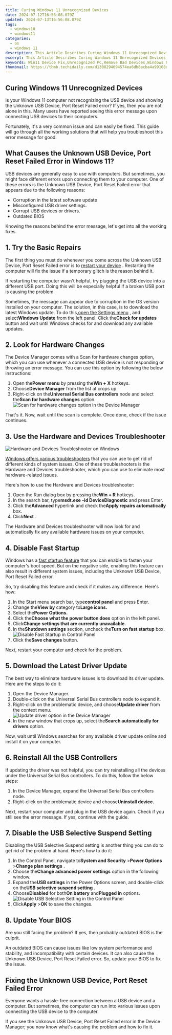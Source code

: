 ```yaml
---
title: Curing Windows 11 Unrecognized Devices
date: 2024-07-12T16:56:08.079Z
updated: 2024-07-13T16:56:08.079Z
tags:
  - windows10
  - windows11
categories:
  - os
  - windows 11
description: This Article Describes Curing Windows 11 Unrecognized Devices
excerpt: This Article Describes Curing Windows 11 Unrecognized Devices
keywords: Win11 Device Fix,Unrecognized PC,Remove Bad Devices,Windows Compatibility,Update Driver Software,Fix System Errors,Secure Windows Network
thumbnail: https://thmb.techidaily.com/d1308294694574ea6db8acba4a99168df2eb7c1da8079de3619058fd0f089920.jpg
---
```


## Curing Windows 11 Unrecognized Devices

 Is your Windows 11 computer not recognizing the USB device and showing the Unknown USB Device, Port Reset Failed error? If yes, then you are not alone in this. Many users have reported seeing this error message upon connecting USB devices to their computers.

 Fortunately, it's a very common issue and can easily be fixed. This guide will go through all the working solutions that will help you troubleshoot this error message for good.

## What Causes the Unknown USB Device, Port Reset Failed Error in Windows 11?

 USB devices are generally easy to use with computers. But sometimes, you might face different errors upon connecting them to your computer. One of these errors is the Unknown USB Device, Port Reset Failed error that appears due to the following reasons:

* Corruption in the latest software update
* Misconfigured USB driver settings.
* Corrupt USB devices or drivers.
* Outdated BIOS

 Knowing the reasons behind the error message, let's get into all the working fixes.

## 1\. Try the Basic Repairs

 The first thing you must do whenever you come across the Unknown USB Device, Port Reset Failed error is to [restart your device](https://www.makeuseof.com/windows-restart-methods/) . Restarting the computer will fix the issue if a temporary glitch is the reason behind it.

 If restarting the computer wasn't helpful, try plugging the USB device into a different USB port. Doing this will be especially helpful if a broken USB port is causing the problem.

 Sometimes, the message can appear due to corruption in the OS version installed on your computer. The solution, in this case, is to download the latest Windows update. To do this,[open the Settings menu](https://www.makeuseof.com/windows-ways-to-open-system-settings/) , and select**Windows Update** from the left panel. Click the**Check for updates** button and wait until Windows checks for and download any available updates.

## 2\. Look for Hardware Changes

 The Device Manager comes with a Scan for hardware changes option, which you can use whenever a connected USB device is not responding or throwing an error message. You can use this option by following the below instructions:

1. Open the**Power menu** by pressing the**Win + X** hotkeys.
2. Choose**Device Manager** from the list at crops up.
3. Right-click on the**Universal Serial Bus controllers** node and select the**Scan for hardware changes** option.  
![Scan for hardware changes option in the Device Manager](https://static1.makeuseofimages.com/wordpress/wp-content/uploads/2022/12/scan-for-hardware-changes-option.jpg)

 That's it. Now, wait until the scan is complete. Once done, check if the issue continues.

## 3\. Use the Hardware and Devices Troubleshooter
![Hardware and Devices Troubleshooter on Windows](https://static1.makeuseofimages.com/wordpress/wp-content/uploads/2022/09/Hardware-and-Devices-Troubleshooter-on-Windows.jpg)

[Windows offers various troubleshooters](https://www.makeuseof.com/windows-11-troubleshooters/) that you can use to get rid of different kinds of system issues. One of these troubleshooters is the Hardware and Devices troubleshooter, which you can use to eliminate most hardware-related issues.

Here's how to use the Hardware and Devices troubleshooter:

1. Open the Run dialog box by pressing the**Win + R** hotkeys.
2. In the search bar, type**msdt.exe** **\-id DeviceDiagnostic** and press Enter.
3. Click the**Advanced** hyperlink and check the**Apply repairs automatically** box.
4. Click**Next** .

 The Hardware and Devices troubleshooter will now look for and automatically fix any available hardware issues on your computer.

## 4\. Disable Fast Startup

 Windows has a [fast startup feature](https://www.makeuseof.com/what-is-windows-fast-startup-why-disable-it/) that you can enable to fasten your computer's boot speed. But on the negative side, enabling this feature can also result in different system issues, including the Unknown USB Device, Port Reset Failed error.

 So, try disabling this feature and check if it makes any difference. Here's how:

1. In the Start menu search bar, type**control panel** and press Enter.
2. Change the**View by** category to**Large icons.**
3. Select the**Power Options.**
4. Click the**Choose what the power button does** option in the left panel.
5. Click**Change** **settings that are currently unavailable.**
6. In the**Shutdown settings** section, uncheck the**Turn on fast startup** box.  
![Disable Fast Startup in Control Panel](https://static1.makeuseofimages.com/wordpress/wp-content/uploads/2022/10/Disable-Fast-Starup.jpg)
7. Click the**Save changes** button.

Next, restart your computer and check for the problem.

## 5\. Download the Latest Driver Update

 The best way to eliminate hardware issues is to download its driver update. Here are the steps to do it:

1. Open the Device Manager.
2. Double-click on the Universal Serial Bus controllers node to expand it.
3. Right-click on the problematic device, and choose**Update driver** from the context menu.  
![Update driver option in the Device Manager](https://static1.makeuseofimages.com/wordpress/wp-content/uploads/2022/12/update-driver-option.jpg)
4. In the new window that crops up, select the**Search automatically for drivers** option.

 Now, wait until Windows searches for any available driver update online and install it on your computer.

## 6\. Reinstall All the USB Controllers

 If updating the driver was not helpful, you can try reinstalling all the devices under the Universal Serial Bus controllers. To do this, follow the below steps:

1. In the Device Manager, expand the Universal Serial Bus controllers node.
2. Right-click on the problematic device and choose**Uninstall device.**

 Next, restart your computer and plug in the USB device again. Check if you still see the error message. If yes, continue with the guide.

## 7\. Disable the USB Selective Suspend Setting

 Disabling the USB Selective Suspend setting is another thing you can do to get rid of the problem at hand. Here's how to do it:

1. In the Control Panel, navigate to**System and Security** \>**Power Options** \>**Change plan settings** .
2. Choose the**Change advanced power settings** option in the following window.
3. Expand the**USB settings** in the Power Options screen, and double-click on the**USB selective suspend setting** .
4. Choose**Disabled** for both**On battery** and**Plugged in** options.  
![Disable USB Selective Setting in the Control Panel](https://static1.makeuseofimages.com/wordpress/wp-content/uploads/2022/12/disable-usb-selective-setting.jpg)
5. Click**Apply** \>**OK** to save the changes.

## 8\. Update Your BIOS

 Are you still facing the problem? If yes, then probably outdated BIOS is the culprit.

 An outdated BIOS can cause issues like low system performance and stability, and incompatibility with certain devices. It can also cause the Unknown USB Device, Port Reset Failed error. So, update your BIOS to fix the issue.

## Fixing the Unknown USB Device, Port Reset Failed Error

 Everyone wants a hassle-free connection between a USB device and a computer. But sometimes, the computer can run into various issues upon connecting the USB device to the computer.

 If you see the Unknown USB Device, Port Reset Failed error in the Device Manager; you now know what's causing the problem and how to fix it.


<ins class="adsbygoogle"
     style="display:block"
     data-ad-format="autorelaxed"
     data-ad-client="ca-pub-7571918770474297"
     data-ad-slot="1223367746"></ins>



<ins class="adsbygoogle"
     style="display:block"
     data-ad-client="ca-pub-7571918770474297"
     data-ad-slot="8358498916"
     data-ad-format="auto"
     data-full-width-responsive="true"></ins>




